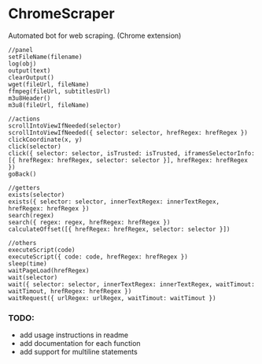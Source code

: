 # ChromeScraper
Automated bot for web scraping. (Chrome extension)

```
//panel
setFileName(filename)
log(obj)
output(text)
clearOutput()
wget(fileUrl, fileName)
ffmpeg(fileUrl, subtitlesUrl)
m3u8Header()
m3u8(fileUrl, fileName)

//actions
scrollIntoViewIfNeeded(selector)
scrollIntoViewIfNeeded({ selector: selector, hrefRegex: hrefRegex })
clickCoordinate(x, y)
click(selector)
click({ selector: selector, isTrusted: isTrusted, iframesSelectorInfo: [{ hrefRegex: hrefRegex, selector: selector }], hrefRegex: hrefRegex })
goBack()

//getters
exists(selector)
exists({ selector: selector, innerTextRegex: innerTextRegex, hrefRegex: hrefRegex })
search(regex)
search({ regex: regex, hrefRegex: hrefRegex })
calculateOffset([{ hrefRegex: hrefRegex, selector: selector }])

//others
executeScript(code)
executeScript({ code: code, hrefRegex: hrefRegex })
sleep(time)
waitPageLoad(hrefRegex)
wait(selector)
wait({ selector: selector, innerTextRegex: innerTextRegex, waitTimout: waitTimout, hrefRegex: hrefRegex })
waitRequest({ urlRegex: urlRegex, waitTimout: waitTimout })
```

### TODO:
* add usage instructions in readme
* add documentation for each function
* add support for multiline statements
